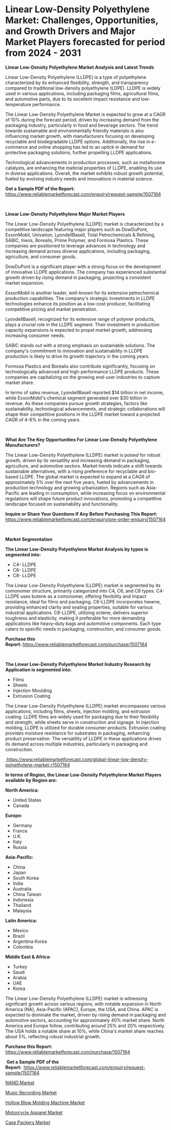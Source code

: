<p><h1>Linear Low-Density Polyethylene Market: Challenges, Opportunities, and Growth Drivers and Major Market Players forecasted for period from 2024 - 2031</h1></p><p><strong>Linear Low-Density Polyethylene Market Analysis and Latest Trends</strong></p>
<p><p>Linear Low-Density Polyethylene (LLDPE) is a type of polyethylene characterized by its enhanced flexibility, strength, and transparency compared to traditional low-density polyethylene (LDPE). LLDPE is widely used in various applications, including packaging films, agricultural films, and automotive parts, due to its excellent impact resistance and low-temperature performance. </p><p>The Linear Low-Density Polyethylene Market is expected to grow at a CAGR of 10% during the forecast period, driven by increasing demand from the packaging industry, particularly in food and beverage sectors. The trend towards sustainable and environmentally friendly materials is also influencing market growth, with manufacturers focusing on developing recyclable and biodegradable LLDPE options. Additionally, the rise in e-commerce and online shopping has led to an uptick in demand for protective packaging solutions, further propelling LLDPE applications. </p><p>Technological advancements in production processes, such as metallocene catalysts, are enhancing the material properties of LLDPE, enabling its use in diverse applications. Overall, the market exhibits robust growth potential, fueled by evolving industry needs and innovations in material science.</p></p>
<p><strong>Get a Sample PDF of the Report:&nbsp;</strong> <a href="https://www.reliablemarketforecast.com/enquiry/request-sample/1507164?utm_campaign=1102&utm_medium=2&utm_source=Github&utm_content=ia&utm_term=18112024&utm_id=linear-low-density-polyethylene">https://www.reliablemarketforecast.com/enquiry/request-sample/1507164</a></p>
<p>&nbsp;</p>
<p><strong>Linear Low-Density Polyethylene Major Market Players</strong></p>
<p><p>The Linear Low-Density Polyethylene (LLDPE) market is characterized by a competitive landscape featuring major players such as DowDuPont, ExxonMobil, Univation, LyondellBasell, Total Petrochemicals & Refining, SABIC, Ineos, Borealis, Prime Polymer, and Formosa Plastics. These companies are positioned to leverage advances in technology and increasing demand across diverse applications, including packaging, agriculture, and consumer goods.</p><p>DowDuPont is a significant player with a strong focus on the development of innovative LLDPE applications. The company has experienced substantial growth driven by rising demand in packaging, projecting a consistent market expansion.</p><p>ExxonMobil is another leader, well-known for its extensive petrochemical production capabilities. The company's strategic investments in LLDPE technologies enhance its position as a low-cost producer, facilitating competitive pricing and market penetration. </p><p>LyondellBasell, recognized for its extensive range of polymer products, plays a crucial role in the LLDPE segment. Their investment in production capacity expansions is expected to propel market growth, addressing increasing consumer needs.</p><p>SABIC stands out with a strong emphasis on sustainable solutions. The company's commitment to innovation and sustainability in LLDPE production is likely to drive its growth trajectory in the coming years.</p><p>Formosa Plastics and Borealis also contribute significantly, focusing on technologically advanced and high-performance LLDPE products. These companies are capitalizing on the growing end-user industries to capture market share.</p><p>In terms of sales revenue, LyondellBasell reported $14 billion in net income, while ExxonMobil's chemical segment generated over $30 billion in revenue. As these companies pursue growth strategies, factors like sustainability, technological advancements, and strategic collaborations will shape their competitive positions in the LLDPE market toward a projected CAGR of 4-6% in the coming years.</p></p>
<p>&nbsp;</p>
<p><strong>What Are The Key Opportunities For Linear Low-Density Polyethylene Manufacturers?</strong></p>
<p><p>The Linear Low-Density Polyethylene (LLDPE) market is poised for robust growth, driven by its versatility and increasing demand in packaging, agriculture, and automotive sectors. Market trends indicate a shift towards sustainable alternatives, with a rising preference for recyclable and bio-based LLDPE. The global market is expected to expand at a CAGR of approximately 5% over the next five years, fueled by advancements in production technology and growing urbanization. Regions such as Asia-Pacific are leading in consumption, while increasing focus on environmental regulations will shape future product innovations, promoting a competitive landscape focused on sustainability and functionality.</p></p>
<p><strong>Inquire or Share Your Questions If Any Before Purchasing This Report:</strong> <a href="https://www.reliablemarketforecast.com/enquiry/pre-order-enquiry/1507164?utm_campaign=1102&utm_medium=2&utm_source=Github&utm_content=ia&utm_term=18112024&utm_id=linear-low-density-polyethylene">https://www.reliablemarketforecast.com/enquiry/pre-order-enquiry/1507164</a></p>
<p>&nbsp;</p>
<p><strong>Market Segmentation</strong></p>
<p><strong>The Linear Low-Density Polyethylene Market Analysis by types is segmented into:</strong></p>
<p><ul><li>C4- LLDPE</li><li>C6- LLDPE</li><li>C8- LLDPE</li></ul></p>
<p><p>The Linear Low-Density Polyethylene (LLDPE) market is segmented by its comonomer structure, primarily categorized into C4, C6, and C8 types. C4-LLDPE uses butene as a comonomer, offering flexibility and impact resistance, ideal for films and packaging. C6-LLDPE incorporates hexene, providing enhanced clarity and sealing properties, suitable for various industrial applications. C8-LLDPE, utilizing octene, delivers superior toughness and elasticity, making it preferable for more demanding applications like heavy-duty bags and automotive components. Each type caters to specific needs in packaging, construction, and consumer goods.</p></p>
<p><strong>Purchase this Report:&nbsp;</strong><a href="https://www.reliablemarketforecast.com/purchase/1507164?utm_campaign=1102&utm_medium=2&utm_source=Github&utm_content=ia&utm_term=18112024&utm_id=linear-low-density-polyethylene">https://www.reliablemarketforecast.com/purchase/1507164</a></p>
<p>&nbsp;</p>
<p><strong>The Linear Low-Density Polyethylene Market Industry Research by Application is segmented into:</strong></p>
<p><ul><li>Films</li><li>Sheets</li><li>Injection Moulding</li><li>Extrusion Coating</li></ul></p>
<p><p>The Linear Low-Density Polyethylene (LLDPE) market encompasses various applications, including films, sheets, injection molding, and extrusion coating. LLDPE films are widely used for packaging due to their flexibility and strength, while sheets serve in construction and signage. In injection molding, LLDPE is utilized for durable consumer products. Extrusion coating provides moisture resistance for substrates in packaging, enhancing product preservation. The versatility of LLDPE in these applications drives its demand across multiple industries, particularly in packaging and construction.</p></p>
<p><a href="https://www.reliablemarketforecast.com/global-linear-low-density-polyethylene-market-r1507164?utm_campaign=1102&utm_medium=2&utm_source=Github&utm_content=ia&utm_term=18112024&utm_id=linear-low-density-polyethylene">&nbsp;https://www.reliablemarketforecast.com/global-linear-low-density-polyethylene-market-r1507164</a></p>
<p><strong>In terms of Region, the Linear Low-Density Polyethylene Market Players available by Region are:</strong></p>
<p>
    <p> <strong> North America: </strong>
        <ul>
            <li>United States</li>
            <li>Canada</li>
        </ul>
        </p> 
    <p> <strong> Europe: </strong>
        <ul>
            <li>Germany</li>
            <li>France</li>
            <li>U.K.</li>
            <li>Italy</li>
            <li>Russia</li>
        </ul>
        </p> 
    <p> <strong> Asia-Pacific: </strong>
        <ul>
            <li>China</li>
            <li>Japan</li>
            <li>South Korea</li>
            <li>India</li>
            <li>Australia</li>
            <li>China Taiwan</li>
            <li>Indonesia</li>
            <li>Thailand</li>
            <li>Malaysia</li>
        </ul>
        </p> 
    <p> <strong> Latin America: </strong>
        <ul>
            <li>Mexico</li>
            <li>Brazil</li>
            <li>Argentina Korea</li>
            <li>Colombia</li>
        </ul>
        </p> 
    <p> <strong> Middle East & Africa: </strong>
        <ul>
            <li>Turkey</li>
            <li>Saudi</li>
            <li>Arabia</li>
            <li>UAE</li>
            <li>Korea</li>
        </ul>
    </p>
    </p>
<p><p>The Linear Low-Density Polyethylene (LLDPE) market is witnessing significant growth across various regions, with notable expansion in North America (NA), Asia-Pacific (APAC), Europe, the USA, and China. APAC is expected to dominate the market, driven by rising demand in packaging and automotive sectors, accounting for approximately 40% market share. North America and Europe follow, contributing around 25% and 20% respectively. The USA holds a notable share at 10%, while China's market share reaches about 5%, reflecting robust industrial growth.</p></p>
<p><strong>Purchase this Report: </strong><a href="https://www.reliablemarketforecast.com/purchase/1507164?utm_campaign=1102&utm_medium=2&utm_source=Github&utm_content=ia&utm_term=18112024&utm_id=linear-low-density-polyethylene">https://www.reliablemarketforecast.com/purchase/1507164</a></p>
<p>&nbsp;<strong>Get a Sample PDF of the Report:&nbsp;&nbsp;</strong><a href="https://www.reliablemarketforecast.com/enquiry/request-sample/1507164?utm_campaign=1102&utm_medium=2&utm_source=Github&utm_content=ia&utm_term=18112024&utm_id=linear-low-density-polyethylene">https://www.reliablemarketforecast.com/enquiry/request-sample/1507164</a></p>
<p><strong></strong></p>
<p><p><a href="https://issuu.com/reportprime-2/docs/nand-market-size-2030.pptx_21d720bc48d766?utm_campaign=1102&utm_medium=2&utm_source=Github&utm_content=ia&utm_term=18112024&utm_id=linear-low-density-polyethylene">NAND Market</a></p><p><a href="https://issuu.com/reportprime-2/docs/music-recording-market-size-2030.pp_f79bec3b3a735a?utm_campaign=1102&utm_medium=2&utm_source=Github&utm_content=ia&utm_term=18112024&utm_id=linear-low-density-polyethylene">Music Recording Market</a></p><p><a href="https://www.linkedin.com/pulse/hollow-blow-molding-machine-market-size-share-analysis-gavoc?utm_campaign=1102&utm_medium=2&utm_source=Github&utm_content=ia&utm_term=18112024&utm_id=linear-low-density-polyethylene">Hollow Blow Molding Machine Market</a></p><p><a href="https://www.linkedin.com/pulse/emerging-technologies-reshaping-motorcycle-apparel-market-impact-0z9re?utm_campaign=1102&utm_medium=2&utm_source=Github&utm_content=ia&utm_term=18112024&utm_id=linear-low-density-polyethylene">Motorcycle Apparel Market</a></p><p><a href="https://www.linkedin.com/pulse/case-packers-industry-analysis-report-market-size-share-7ddmc?utm_campaign=1102&utm_medium=2&utm_source=Github&utm_content=ia&utm_term=18112024&utm_id=linear-low-density-polyethylene">Case Packers Market</a></p></p>